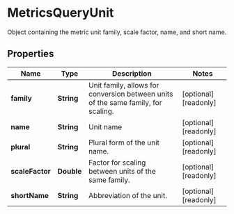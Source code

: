 

# MetricsQueryUnit

Object containing the metric unit family, scale factor, name, and short name.

## Properties

Name | Type | Description | Notes
------------ | ------------- | ------------- | -------------
**family** | **String** | Unit family, allows for conversion between units of the same family, for scaling. |  [optional] [readonly]
**name** | **String** | Unit name |  [optional] [readonly]
**plural** | **String** | Plural form of the unit name. |  [optional] [readonly]
**scaleFactor** | **Double** | Factor for scaling between units of the same family. |  [optional] [readonly]
**shortName** | **String** | Abbreviation of the unit. |  [optional] [readonly]



